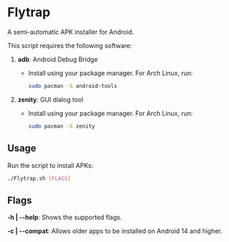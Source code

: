 # Flytrap
A semi-automatic APK installer for Android.

This script requires the following software:

1. **adb**: Android Debug Bridge
   - Install using your package manager. For Arch Linux, run:
     ```bash
     sudo pacman -S android-tools
     ```

2. **zenity**: GUI dialog tool
   - Install using your package manager. For Arch Linux, run:
     ```bash
     sudo pacman -S zenity
     ```

## Usage

Run the script to install APKs:
```bash
./Flytrap.sh [FLAGS]
```

## Flags

**-h | --help**: Shows the supported flags.

**-c | --compat**: Allows older apps to be installed on Android 14 and higher.

